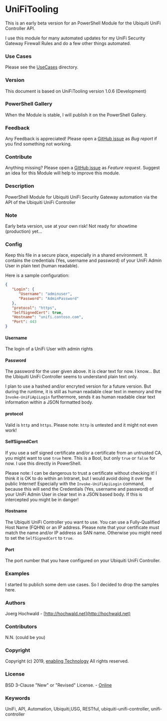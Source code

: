 # UniFiTooling

This is an early beta version for an PowerShell Module for the Ubiquiti UniFi Controller API.

I use this module for many automated updates for my UniFi Security Gateway Firewall Rules and do a few other things automated.

### Use Cases

Please see the [UseCases](https://github.com/jhochwald/UniFiTooling/tree/master/release/UniFiTooling/UseCases) directory.

### Version

This document is based on UniFiTooling version 1.0.6 (Development)

### PowerShell Gallery

When the Module is stable, I will publish it on the PowerShell Gallery.

### Feedback

Any Feedback is appreciated! Please open a [GitHub issue](https://github.com/jhochwald/UniFiTooling/issues/new/choose) as *Bug report* if you find something not working.

### Contribute

Anything missing? Please open a [GitHub issue](https://github.com/jhochwald/UniFiTooling/issues/new/choose) as *Feature request*.
Suggest an idea for this Module will help to improve this module.

### Description

PowerShell Module for Ubiquiti UniFi Security Gateway automation via the API of the Ubiquiti UniFi Controller

### Note

Early beta version, use at your own risk! Not ready for showtime (production) yet...

### Config

Keep this file in a secure place, especially in a shared environment. It contains the credentials (Yes, username and password) of your UniFi Admin User in plain text (human readable).

Here is a sample configuration:

```json
{
   "Login": {
      "Username": "adminuser",
      "Password": "AdminPassword"
   },
   "protocol": "https",
   "SelfSignedCert": true,
   "Hostname": "unifi.contoso.com",
   "Port": 443
}
```

#### Username

The login of a UniFi User with admin rights

#### Password

The password for the user given above. It is clear text for now. I know... But the Ubiquiti UniFi Controller seems to understand plain text only.

I plan to use a hashed and/or encryted version for a future version. But during the runtime, it is still as human readable clear text in memory and the `Invoke-UniFiApiLogin` furthermore, sends it as human readable clear text information within a JSON formatted body.

#### protocol

Valid is `http` and `https`. Please note: `http` is untested and it might not even work!

#### SelfSignedCert

If you use a self signed certificate and/or a certificate from an untrusted CA, you might want to use `true` here.
This is a Bool, but only `true` or `false` for now. I use this directly in PowerShell.

Please note: I can be dangerous to trust a certificate without checking it! I think it is OK to do within an Intranet, but I would avoid doing it over the public Internet! Especially with the `Invoke-UniFiApiLogin` command, because this will send the Credentials (Yes, username and password) of your UniFi Admin User in clear text in a JSON based body. If this is intercepted you might be in danger!

#### Hostname

The Ubiquiti UniFi Controller you want to use. You can use a Fully-Qualified Host Name (FQHN) or an IP address. Please note that your certificate must match the name and/or IP address as SAN name. Otherwise you might need to set the `SelfSignedCert` to `true`.

#### Port

The port number that you have configured on your Ubiquiti UniFi Controller.

### Examples

I started to publich some dem use cases. So I decided to drop the samples here. 

### Authors

Joerg Hochwald - [http://hochwald.net](http://hochwald.net)

### Contributors

N.N. (could be you)

### Copyright

Copyright (c) 2019, [enabling Technology](http://www.enatec.io)
All rights reserved.

### License

BSD 3-Clause "New" or "Revised" License. - [Online](https://github.com/jhochwald/UniFiTooling/blob/master/LICENSE)

### Keywords

UniFi, API, Automation, Ubiquiti,USG, RESTful, ubiquiti-unifi-controller, unifi-controller
